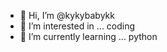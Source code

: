 - 👋 Hi, I’m @kykybabykk
- 👀 I’m interested in ... coding
- 🌱 I’m currently learning ... python

<!---
kykybabykk/kykybabykk is a ✨ special ✨ repository because its `README.md` (this file) appears on your GitHub profile.
You can click the Preview link to take a look at your changes.
--->
